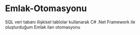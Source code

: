 # Emlak-Otomasyonu
SQL veri tabanı ilişkisel tablolar kullanarak C# .Net Framework ile oluşturduğum Emlak ilan otomasyonu
